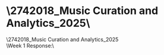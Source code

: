 
# \2742018_Music Curation and Analytics_2025\
<!-- Version 1.0 -->
\2742018_Music Curation and Analytics_2025\
\Week 1 Response:\
